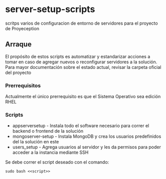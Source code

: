 # server-setup-scripts

scritps varios de configuracion de entorno de servidores para el proyecto de Proyeception

## Arraque

El propósito de estos scripts es automatizar y estandarizar acciones a tomar en caso de agregar nuevos o reconfigurar servidores a la solución. Para mayor documentación sobre el estado actual, revisar la carpeta oficial del proyecto

### Prerrequisitos

Actualmente el único prerrequisito es que el Sistema Operativo sea edición RHEL

### Scripts

* appserversetup - Instala todo el software necesario para correr el backend o frontend de la solución
* mongoserver-setup - Instala MongoDB y crea los usuarios predefinidos del la solución en este
* users_setup - Agrega usuarios al servidor y les da permisos para poder acceder a la instancia mediante SSH

Se debe correr el script deseado con el comando:
```
sudo bash <<script>>
```
